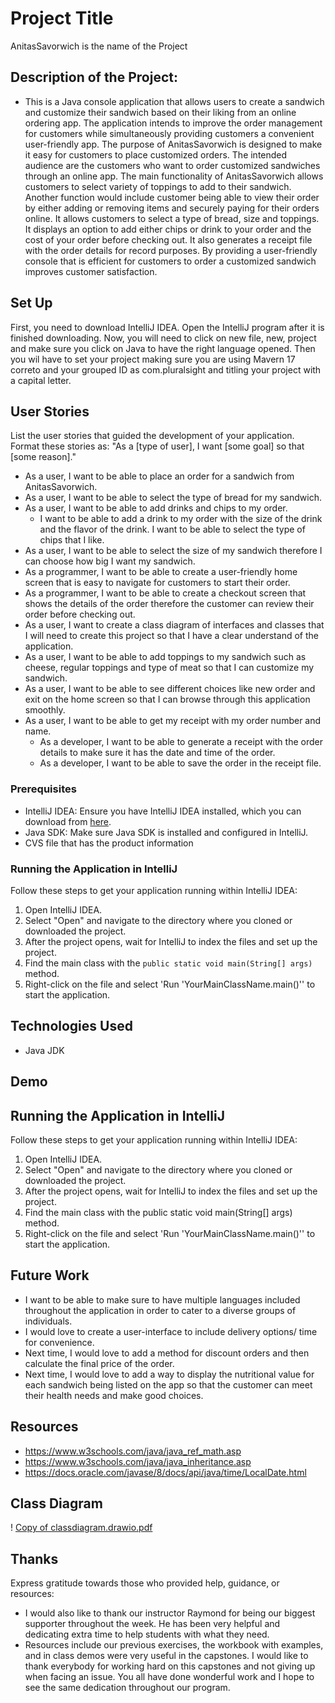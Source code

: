 # Project Title
AnitasSavorwich is the name of the Project

## Description of the Project:

- This is a Java console application that allows users to create a sandwich and customize their sandwich based on their liking from an online ordering app.
The application intends to improve the order management for customers while simultaneously providing customers a convenient user-friendly app. The purpose of
AnitasSavorwich is designed to make it easy for customers to place customized orders. The intended audience are the customers who want to order customized sandwiches
through an online app. The main functionality of AnitasSavorwich allows customers to select variety of toppings to add to their sandwich. Another function would include
customer being able to view their order by either adding or removing items and securely paying for their orders online. It allows customers to select a type of bread, size and toppings.
It displays an option to add either chips or drink to your order and the cost of your order before checking out. It also generates a receipt file with the order details for record purposes.
By providing a user-friendly console that is efficient for customers to order a customized sandwich improves customer satisfaction.


## Set Up
First, you need to download IntelliJ IDEA. Open the IntelliJ program after it is finished downloading. Now, you will need to click on new file, new, project and make sure
you click on Java to have the right language opened.
Then you wil have to set your project making sure you are using Mavern 17 correto and your grouped ID as com.pluralsight and titling your project with a capital letter.


## User Stories

List the user stories that guided the development of your application. Format these stories as: "As a [type of user], I want [some goal] so that [some reason]."

- As a user, I want to be able to place an order for a sandwich from AnitasSavorwich.
- As a user, I want to be able to select the type of bread for my sandwich.
- As a user, I want to be able to add drinks and chips to my order.
  - I want to be able to add a drink to my order with the size of the drink and the flavor of the drink.
    I want to be able to select the type of chips that I like.
- As a user, I want to be able to select the size of my sandwich therefore I can choose how big I want my sandwich.
- As a programmer, I want to be able to create a user-friendly home screen that is easy to navigate for customers to start their order.
- As a programmer, I want to be able to create a checkout screen that shows the details of the order therefore the customer can review their order before checking out.
- As a user, I want to create a class diagram of interfaces and classes that I will need to create this project so that I have a clear understand of the application.
- As a user, I want to be able to add toppings to my sandwich such as cheese, regular toppings and type of meat so that I can customize my sandwich.
- As a user, I want to be able to see different choices like new order and exit on the home screen so that I can browse through this application smoothly.
- As a user, I want to be able to get my receipt with my order number and name.
  -  As a developer, I want to be able to generate a receipt with the order details to make sure it has the date and time of the order. 
  - As a developer, I want to be able to save the order in the receipt file.


### Prerequisites

- IntelliJ IDEA: Ensure you have IntelliJ IDEA installed, which you can download from [here](https://www.jetbrains.com/idea/download/).
- Java SDK: Make sure Java SDK is installed and configured in IntelliJ.
- CVS file that has the product information

### Running the Application in IntelliJ

Follow these steps to get your application running within IntelliJ IDEA:

1. Open IntelliJ IDEA.
2. Select "Open" and navigate to the directory where you cloned or downloaded the project.
3. After the project opens, wait for IntelliJ to index the files and set up the project.
4. Find the main class with the `public static void main(String[] args)` method.
5. Right-click on the file and select 'Run 'YourMainClassName.main()'' to start the application.

## Technologies Used

- Java JDK

## Demo


## Running the Application in IntelliJ
Follow these steps to get your application running within IntelliJ IDEA:

1. Open IntelliJ IDEA.
2. Select "Open" and navigate to the directory where you cloned or downloaded the project.
3. After the project opens, wait for IntelliJ to index the files and set up the project.
4. Find the main class with the public static void main(String[] args) method.
5. Right-click on the file and select 'Run 'YourMainClassName.main()'' to start the application.


## Future Work

- I want to be able to make sure to have multiple languages included throughout the application in order to cater to a diverse groups of individuals.
- I would love to create a user-interface to include delivery options/ time for convenience.
- Next time, I would love to add a method for discount orders and then calculate the final price of the order.
- Next time, I would love to add a way to display the nutritional value for each sandwich being listed on the app so that the customer can meet
  their health needs and make good choices.

## Resources
- https://www.w3schools.com/java/java_ref_math.asp
- https://www.w3schools.com/java/java_inheritance.asp
- https://docs.oracle.com/javase/8/docs/api/java/time/LocalDate.html


## Class Diagram
!
[Copy of classdiagram.drawio.pdf](..%2F..%2F..%2FDownloads%2FCopy%20of%20classdiagram.drawio.pdf)

## Thanks

Express gratitude towards those who provided help, guidance, or resources:

- I would also like to thank our instructor Raymond for being our biggest 
supporter throughout the week. He has been very helpful and dedicating extra 
time to help students with what they need.
- Resources include our previous exercises, the workbook with examples, and in
class demos were very useful in the capstones. I would like to thank everybody
for working hard on this capstones and not giving up when facing an issue. You
all have done wonderful work and I hope to see the same dedication throughout our program.